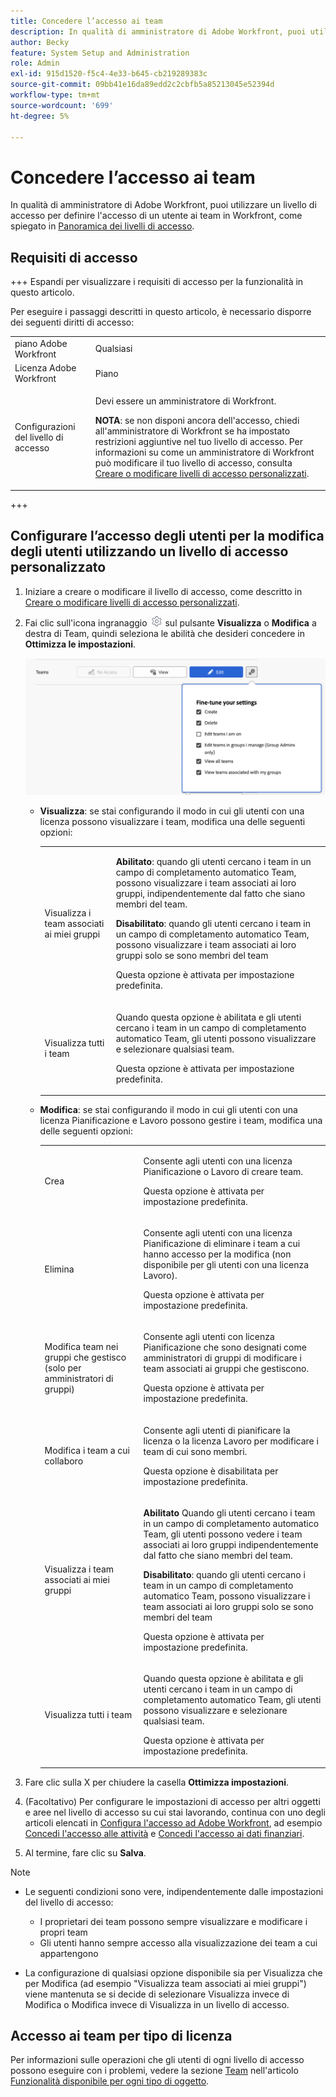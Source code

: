 ```yaml
---
title: Concedere l’accesso ai team
description: In qualità di amministratore di Adobe Workfront, puoi utilizzare un livello di accesso per definire l’accesso di un utente ai team in Workfront
author: Becky
feature: System Setup and Administration
role: Admin
exl-id: 915d1520-f5c4-4e33-b645-cb219289383c
source-git-commit: 09bb41e16da89edd2c2cbfb5a85213045e52394d
workflow-type: tm+mt
source-wordcount: '699'
ht-degree: 5%

---
```


# Concedere l’accesso ai team

In qualità di amministratore di Adobe Workfront, puoi utilizzare un livello di accesso per definire l&#39;accesso di un utente ai team in Workfront, come spiegato in [Panoramica dei livelli di accesso](../../../administration-and-setup/add-users/access-levels-and-object-permissions/access-levels-overview.md).

## Requisiti di accesso

+++ Espandi per visualizzare i requisiti di accesso per la funzionalità in questo articolo.

Per eseguire i passaggi descritti in questo articolo, è necessario disporre dei seguenti diritti di accesso:

<table style="table-layout:auto"> 
 <col> 
 <col> 
 <tbody> 
  <tr> 
   <td role="rowheader">piano Adobe Workfront</td> 
   <td>Qualsiasi</td> 
  </tr> 
  <tr> 
   <td role="rowheader">Licenza Adobe Workfront</td> 
   <td>Piano</td> 
  </tr> 
  <tr> 
   <td role="rowheader">Configurazioni del livello di accesso</td> 
   <td> <p>Devi essere un amministratore di Workfront.</p> <p><b>NOTA</b>: se non disponi ancora dell'accesso, chiedi all'amministratore di Workfront se ha impostato restrizioni aggiuntive nel tuo livello di accesso. Per informazioni su come un amministratore di Workfront può modificare il tuo livello di accesso, consulta <a href="../../../administration-and-setup/add-users/configure-and-grant-access/create-modify-access-levels.md" class="MCXref xref" data-mc-variable-override="">Creare o modificare livelli di accesso personalizzati</a>.</p> </td> 
  </tr> 
 </tbody> 
</table>

+++

## Configurare l’accesso degli utenti per la modifica degli utenti utilizzando un livello di accesso personalizzato

1. Iniziare a creare o modificare il livello di accesso, come descritto in [Creare o modificare livelli di accesso personalizzati](../../../administration-and-setup/add-users/configure-and-grant-access/create-modify-access-levels.md).
1. Fai clic sull&#39;icona ingranaggio ![](assets/gear-icon-settings.png) sul pulsante **Visualizza** o **Modifica** a destra di Team, quindi seleziona le abilità che desideri concedere in **Ottimizza le impostazioni**.

   ![ottimizza team](assets/fine-tune-teams.png)

   * **Visualizza**: se stai configurando il modo in cui gli utenti con una licenza possono visualizzare i team, modifica una delle seguenti opzioni:

     <table style="table-layout:auto">
       <col>
       <col>
       <tbody>
        <tr>
         <td role="rowheader">Visualizza i team associati ai miei gruppi</td>
         <td>
          <p><b>Abilitato</b>: quando gli utenti cercano i team in un campo di completamento automatico Team, possono visualizzare i team associati ai loro gruppi, indipendentemente dal fatto che siano membri del team. </p>
          <p><b>Disabilitato</b>: quando gli utenti cercano i team in un campo di completamento automatico Team, possono visualizzare i team associati ai loro gruppi solo se sono membri del team</p><p>Questa opzione è attivata per impostazione predefinita.</p>
          </td>
        </tr>
        <tr>
         <td role="rowheader">Visualizza tutti i team</td>
         <td><p>Quando questa opzione è abilitata e gli utenti cercano i team in un campo di completamento automatico Team, gli utenti possono visualizzare e selezionare qualsiasi team.</p><p>Questa opzione è attivata per impostazione predefinita. </p></td>
        </tr>
       </tbody>
      </table>

   * **Modifica**: se stai configurando il modo in cui gli utenti con una licenza Pianificazione e Lavoro possono gestire i team, modifica una delle seguenti opzioni:

     <table style="table-layout:auto">
       <col>
       <col>
       <tbody>
        <tr>
         <td role="rowheader">Crea</td>
         <td><p>Consente agli utenti con una licenza Pianificazione o Lavoro di creare team.</p><p>Questa opzione è attivata per impostazione predefinita.</p></td>
        </tr>
        <tr>
         <td role="rowheader">Elimina</td>
         <td><p> Consente agli utenti con una licenza Pianificazione di eliminare i team a cui hanno accesso per la modifica (non disponibile per gli utenti con una licenza Lavoro).</p><p>Questa opzione è attivata per impostazione predefinita.</p></td>
        </tr>
        <tr>
         <td role="rowheader">Modifica team nei gruppi che gestisco (solo per amministratori di gruppi)</td>
         <td><p>Consente agli utenti con licenza Pianificazione che sono designati come amministratori di gruppi di modificare i team associati ai gruppi che gestiscono.</p><p>Questa opzione è attivata per impostazione predefinita.</p></td>
        </tr>
        <tr>
         <td role="rowheader">Modifica i team a cui collaboro</td>
         <td><p>Consente agli utenti di pianificare la licenza o la licenza Lavoro per modificare i team di cui sono membri.</p><p>Questa opzione è disabilitata per impostazione predefinita.</p></td>
        </tr>
        <tr>
         <td role="rowheader">Visualizza i team associati ai miei gruppi</td>
         <td>
         <p><b>Abilitato</b> Quando gli utenti cercano i team in un campo di completamento automatico Team, gli utenti possono vedere i team associati ai loro gruppi indipendentemente dal fatto che siano membri del team. </p>
         <p><b>Disabilitato</b>: quando gli utenti cercano i team in un campo di completamento automatico Team, possono visualizzare i team associati ai loro gruppi solo se sono membri del team</p><p>Questa opzione è attivata per impostazione predefinita.</p>
         </td>
        </tr>
        <tr>
         <td role="rowheader">Visualizza tutti i team</td>
         <td><p>Quando questa opzione è abilitata e gli utenti cercano i team in un campo di completamento automatico Team, gli utenti possono visualizzare e selezionare qualsiasi team.</p><p>Questa opzione è attivata per impostazione predefinita. </p></td>
        </tr>
       </tbody>
      </table>



1. Fare clic sulla X per chiudere la casella **Ottimizza impostazioni**.
1. (Facoltativo) Per configurare le impostazioni di accesso per altri oggetti e aree nel livello di accesso su cui stai lavorando, continua con uno degli articoli elencati in [Configura l&#39;accesso ad Adobe Workfront](../../../administration-and-setup/add-users/configure-and-grant-access/configure-access.md), ad esempio [Concedi l&#39;accesso alle attività](../../../administration-and-setup/add-users/configure-and-grant-access/grant-access-tasks.md) e [Concedi l&#39;accesso ai dati finanziari](../../../administration-and-setup/add-users/configure-and-grant-access/grant-access-financial.md).
1. Al termine, fare clic su **Salva**.

>[!NOTE]
>
>* Le seguenti condizioni sono vere, indipendentemente dalle impostazioni del livello di accesso:
>
>   * I proprietari dei team possono sempre visualizzare e modificare i propri team
>   * Gli utenti hanno sempre accesso alla visualizzazione dei team a cui appartengono
>
>* La configurazione di qualsiasi opzione disponibile sia per Visualizza che per Modifica (ad esempio &quot;Visualizza team associati ai miei gruppi&quot;) viene mantenuta se si decide di selezionare Visualizza invece di Modifica o Modifica invece di Visualizza in un livello di accesso.
>

## Accesso ai team per tipo di licenza

Per informazioni sulle operazioni che gli utenti di ogni livello di accesso possono eseguire con i problemi, vedere la sezione [Team](../../../administration-and-setup/add-users/access-levels-and-object-permissions/functionality-available-for-each-object-type.md#teams) nell&#39;articolo [Funzionalità disponibile per ogni tipo di oggetto](../../../administration-and-setup/add-users/access-levels-and-object-permissions/functionality-available-for-each-object-type.md).
